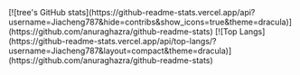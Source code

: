 <div style="display: flex; justify-content: space-between;">
  [![tree's GitHub stats](https://github-readme-stats.vercel.app/api?username=Jiacheng787&hide=contribs&show_icons=true&theme=dracula)](https://github.com/anuraghazra/github-readme-stats)
  [![Top Langs](https://github-readme-stats.vercel.app/api/top-langs/?username=Jiacheng787&layout=compact&theme=dracula)](https://github.com/anuraghazra/github-readme-stats)
</div>



